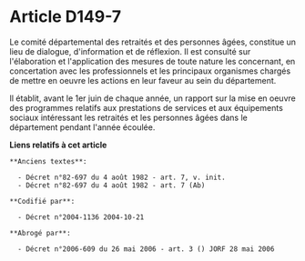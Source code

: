 # Article D149-7

Le comité départemental des retraités et des personnes âgées, constitue un lieu de dialogue, d'information et de réflexion.
Il est consulté sur l'élaboration et l'application des mesures de toute nature les concernant, en concertation avec les
professionnels et les principaux organismes chargés de mettre en oeuvre les actions en leur faveur au sein du département.

Il établit, avant le 1er juin de chaque année, un rapport sur la mise en oeuvre des programmes relatifs aux prestations de
services et aux équipements sociaux intéressant les retraités et les personnes âgées dans le département pendant l'année
écoulée.

**Liens relatifs à cet article**

	**Anciens textes**:

	  - Décret n°82-697 du 4 août 1982 - art. 7, v. init.
	  - Décret n°82-697 du 4 août 1982 - art. 7 (Ab)

	**Codifié par**:

	  - Décret n°2004-1136 2004-10-21

	**Abrogé par**:

	  - Décret n°2006-609 du 26 mai 2006 - art. 3 () JORF 28 mai 2006
